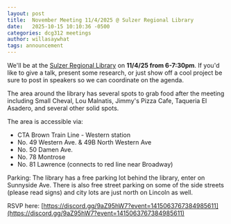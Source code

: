```yaml
---
layout: post
title:  November Meeting 11/4/2025 @ Sulzer Regional Library
date:   2025-10-15 10:10:36 -0500
categories: dcg312 meetings
author: willasaywhat
tags: announcement
---
```

We'll be at the [Sulzer Regional Library](https://maps.app.goo.gl/s9BvHjHzaQwGrprc9) on **11/4/25 from 6-7:30pm**. If you'd like to give a talk, present some research, or just show off a cool project be sure to post in ⁠speakers so we can coordinate on the agenda. 

The area around the library has several spots to grab food after the meeting including Small Cheval, Lou Malnatis, Jimmy's Pizza Cafe, Taqueria El Asadero, and several other solid spots. 

The area is accessible via:

- CTA Brown Train Line - Western station
- No. 49 Western Ave. & 49B North Western Ave
- No. 50 Damen Ave.
- No. 78 Montrose
- No. 81 Lawrence (connects to red line near Broadway)

Parking: The library has a free parking lot behind the library, enter on Sunnyside Ave. There is also free street parking on some of the side streets (please read signs) and city lots are just north on Lincoln as well.

RSVP here: [https://discord.gg/9aZ95hW7?event=1415063767384985611](https://discord.gg/9aZ95hW7?event=1415063767384985611)
